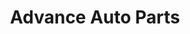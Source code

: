 ---
title: "Advance Auto Parts"
url: /pensacola/advance-auto-parts-mobile-highway/
shop: car parts
---